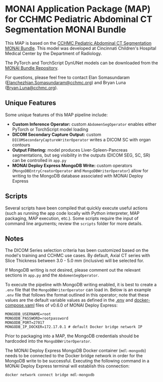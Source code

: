 # MONAI Application Package (MAP) for CCHMC Pediatric Abdominal CT Segmentation MONAI Bundle

This MAP is based on the [CCHMC Pediatric Abdominal CT Segmentation MONAI Bundle](https://github.com/cchmc-dll/pediatric_abdominal_segmentation_bundle/tree/original). This model was developed at Cincinnati Children's Hospital Medical Center by the Department of Radiology.

The PyTorch and TorchScript DynUNet models can be downloaded from the [MONAI Bundle Repository](https://github.com/cchmc-dll/pediatric_abdominal_segmentation_bundle/tree/original/models).

For questions, please feel free to contact Elan Somasundaram (Elanchezhian.Somasundaram@cchmc.org) and Bryan Luna (Bryan.Luna@cchmc.org).

## Unique Features

Some unique features of this MAP pipeline include:
- **Custom Inference Operator:** custom `AbdomenSegOperator` enables either PyTorch or TorchScript model loading
- **DICOM Secondary Capture Output:** custom `DICOMSecondaryCaptureWriterOperator` writes a DICOM SC with organ contours
- **Output Filtering:** model produces Liver-Spleen-Pancreas segmentations, but seg visibility in the outputs (DICOM SEG, SC, SR) can be controlled in `app.py`
- **MONAI Deploy Express MongoDB Write:** custom operators (`MongoDBEntryCreatorOperator` and `MongoDBWriterOperator`) allow for writing to the MongoDB database associated with MONAI Deploy Express

## Scripts
Several scripts have been compiled that quickly execute useful actions (such as running the app code locally with Python interpreter, MAP packaging, MAP execution, etc.). Some scripts require the input of command line arguments; review the `scripts` folder for more details.

## Notes
The DICOM Series selection criteria has been customized based on the model's training and CCHMC use cases. By default, Axial CT series with Slice Thickness between 3.0 - 5.0 mm (inclusive) will be selected for. 

If MongoDB writing is not desired, please comment out the relevant sections in `app.py` and the `AbdomenSegOperator`. 

To execute the pipeline with MongoDB writing enabled, it is best to create a `.env` file that the `MongoDBWriterOperator` can load in. Below is an example `.env` file that follows the format outlined in this operator; note that these values are the default variable values as defined in the [.env](https://github.com/Project-MONAI/monai-deploy/blob/main/deploy/monai-deploy-express/.env) and [docker-compose.yaml](https://github.com/Project-MONAI/monai-deploy/blob/main/deploy/monai-deploy-express/docker-compose.yml) files of v0.6.0 of MONAI Deploy Express:

```dotenv
MONGODB_USERNAME=root
MONGODB_PASSWORD=rootpassword
MONGODB_PORT=27017
MONGODB_IP_DOCKER=172.17.0.1 # default Docker bridge network IP
```

Prior to packaging into a MAP, the MongoDB credentials should be hardcoded into the `MongoDBWriterOperator`.

The MONAI Deploy Express MongoDB Docker container (`mdl-mongodb`) needs to be connected to the Docker bridge network in order for the MongoDB write to be successful. Executing the following command in a MONAI Deploy Express terminal will establish this connection:

```bash
docker network connect bridge mdl-mongodb
```
